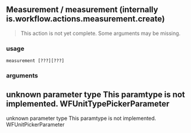 
## Measurement / measurement (internally is.workflow.actions.measurement.create)

> This action is not yet complete. Some arguments may be missing.

### usage
`measurement [???][???]`

### arguments
unknown parameter type This paramtype is not implemented. WFUnitTypePickerParameter
---
unknown parameter type This paramtype is not implemented. WFUnitPickerParameter
